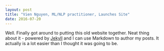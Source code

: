 ```yaml
---
layout: post
title: "Vien Nguyen, ML/NLP practitioner, Launches Site"
date: 2016-07-20
---
```


Well. Finally got around to putting this old website together. Neat thing about it - powered by [Jekyll](http://jekyllrb.com) and I can use Markdown to author my posts. It actually is a lot easier than I thought it was going to be.
